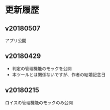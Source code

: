 # 更新履歴

## v20180507

アプリ公開

## v20180429

- 判定の管理機能のモックを公開
- 本ツールとは関係ないですが、作者の結婚記念日

## v20180215

ロイスの管理機能のモックのみ公開

